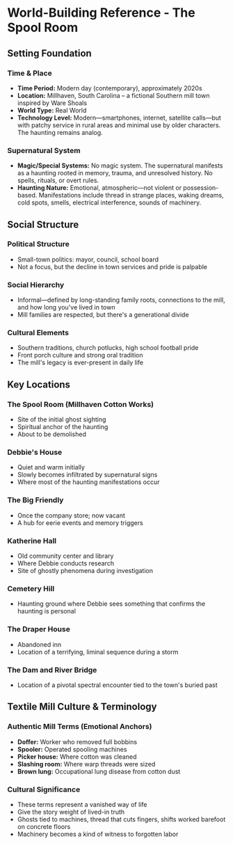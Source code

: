 # World-Building Reference - The Spool Room

## Setting Foundation

### Time & Place
- **Time Period:** Modern day (contemporary), approximately 2020s
- **Location:** Millhaven, South Carolina – a fictional Southern mill town inspired by Ware Shoals
- **World Type:** Real World
- **Technology Level:** Modern—smartphones, internet, satellite calls—but with patchy service in rural areas and minimal use by older characters. The haunting remains analog.

### Supernatural System
- **Magic/Special Systems:** No magic system. The supernatural manifests as a haunting rooted in memory, trauma, and unresolved history. No spells, rituals, or overt rules.
- **Haunting Nature:** Emotional, atmospheric—not violent or possession-based. Manifestations include thread in strange places, waking dreams, cold spots, smells, electrical interference, sounds of machinery.

## Social Structure

### Political Structure
- Small-town politics: mayor, council, school board
- Not a focus, but the decline in town services and pride is palpable

### Social Hierarchy
- Informal—defined by long-standing family roots, connections to the mill, and how long you've lived in town
- Mill families are respected, but there's a generational divide

### Cultural Elements
- Southern traditions, church potlucks, high school football pride
- Front porch culture and strong oral tradition
- The mill's legacy is ever-present in daily life

## Key Locations

### The Spool Room (Millhaven Cotton Works)
- Site of the initial ghost sighting
- Spiritual anchor of the haunting
- About to be demolished

### Debbie's House
- Quiet and warm initially
- Slowly becomes infiltrated by supernatural signs
- Where most of the haunting manifestations occur

### The Big Friendly
- Once the company store; now vacant
- A hub for eerie events and memory triggers

### Katherine Hall
- Old community center and library
- Where Debbie conducts research
- Site of ghostly phenomena during investigation

### Cemetery Hill
- Haunting ground where Debbie sees something that confirms the haunting is personal

### The Draper House
- Abandoned inn
- Location of a terrifying, liminal sequence during a storm

### The Dam and River Bridge
- Location of a pivotal spectral encounter tied to the town's buried past

## Textile Mill Culture & Terminology

### Authentic Mill Terms (Emotional Anchors)
- **Doffer:** Worker who removed full bobbins
- **Spooler:** Operated spooling machines
- **Picker house:** Where cotton was cleaned
- **Slashing room:** Where warp threads were sized
- **Brown lung:** Occupational lung disease from cotton dust

### Cultural Significance
- These terms represent a vanished way of life
- Give the story weight of lived-in truth
- Ghosts tied to machines, thread that cuts fingers, shifts worked barefoot on concrete floors
- Machinery becomes a kind of witness to forgotten labor 